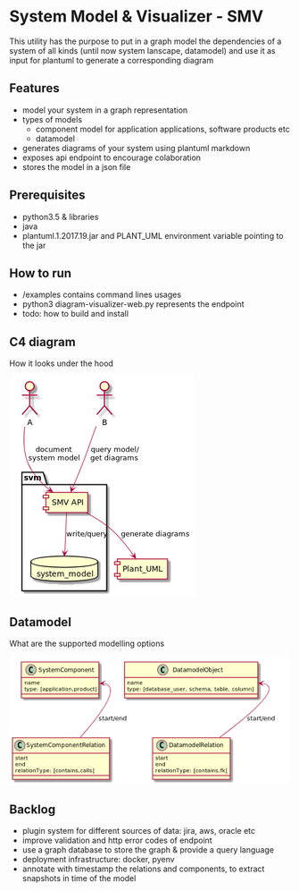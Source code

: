 # System Model & Visualizer - SMV
This utility has the purpose to put in a graph model the dependencies of a system of all kinds
(until now system lanscape, datamodel) and use it as input for plantuml to generate a corresponding diagram


## Features
* model your system in a graph representation
* types of models
    * component model for application applications, software products etc
    * datamodel
* generates diagrams of your system using plantuml markdown
* exposes api endpoint to encourage colaboration
* stores the model in a json file

## Prerequisites
* python3.5 & libraries
* java
* plantuml.1.2017.19.jar and PLANT_UML environment variable pointing to the jar

## How to run
* /examples contains command lines usages
* python3 diagram-visualizer-web.py represents the endpoint
* todo: how to build and install

## C4 diagram

How it looks under the hood
    
![c4](docs/c4.png)

## Datamodel

What are the supported modelling options

![schema](docs/schema.png)

## Backlog
* plugin system for different sources of data: jira, aws, oracle etc
* improve validation and http error codes of endpoint
* use a graph database to store the graph & provide a query language
* deployment infrastructure: docker, pyenv
* annotate with timestamp the relations and components, to extract snapshots in time of the model

